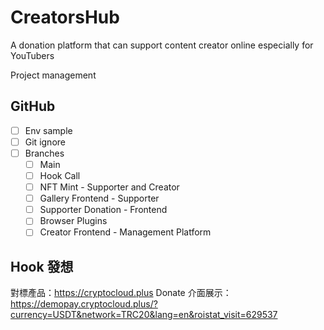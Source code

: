 # CreatorsHub
A donation platform that can support content creator online especially for YouTubers


Project management 

## GitHub
- [ ] Env sample 
- [ ] Git ignore 
- [ ] Branches
    - [ ] Main
    - [ ] Hook Call
    - [ ] NFT Mint - Supporter and Creator
    - [ ] Gallery Frontend - Supporter 
    - [ ] Supporter Donation - Frontend
    - [ ] Browser Plugins
    - [ ] Creator Frontend - Management Platform 

## Hook 發想
對標產品：https://cryptocloud.plus
Donate 介面展示：https://demopay.cryptocloud.plus/?currency=USDT&network=TRC20&lang=en&roistat_visit=629537


